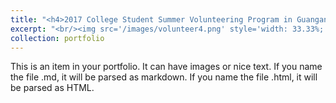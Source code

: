 ```yaml
---
title: "<h4>2017 College Student Summer Volunteering Program in Guangan</h4>"
excerpt: "<br/><img src='/images/volunteer4.png' style='width: 33.33%; height: 200px;'> <img src='/images/volunteer5.png' style='width: 33.33%; height: 200px;'> <img src='/images/volunteer6.png' style='width: 33.33%; height: 200px;'>"
collection: portfolio
---
```


This is an item in your portfolio. It can have images or nice text. If you name the file .md, it will be parsed as markdown. If you name the file .html, it will be parsed as HTML.

